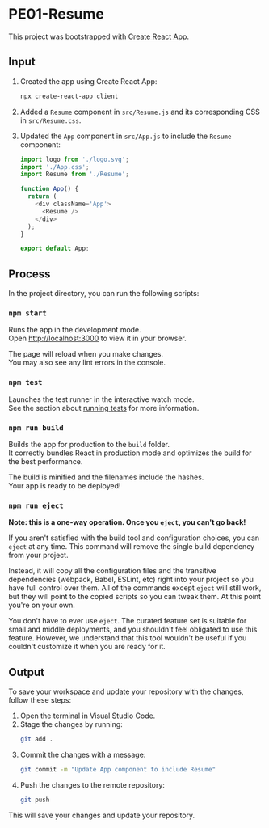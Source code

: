 # PE01-Resume

This project was bootstrapped with [Create React App](https://github.com/facebook/create-react-app).

## Input

1. Created the app using Create React App:
    ```sh
    npx create-react-app client
    ```

2. Added a `Resume` component in `src/Resume.js` and its corresponding CSS in `src/Resume.css`.

3. Updated the `App` component in `src/App.js` to include the `Resume` component:
    ```javascript
    import logo from './logo.svg';
    import './App.css';
    import Resume from './Resume';

    function App() {
      return (
        <div className='App'>
          <Resume />
        </div>
      );
    }

    export default App;
    ```

## Process

In the project directory, you can run the following scripts:

### `npm start`

Runs the app in the development mode.\
Open [http://localhost:3000](http://localhost:3000) to view it in your browser.

The page will reload when you make changes.\
You may also see any lint errors in the console.

### `npm test`

Launches the test runner in the interactive watch mode.\
See the section about [running tests](https://facebook.github.io/create-react-app/docs/running-tests) for more information.

### `npm run build`

Builds the app for production to the `build` folder.\
It correctly bundles React in production mode and optimizes the build for the best performance.

The build is minified and the filenames include the hashes.\
Your app is ready to be deployed!

### `npm run eject`

**Note: this is a one-way operation. Once you `eject`, you can't go back!**

If you aren't satisfied with the build tool and configuration choices, you can `eject` at any time. This command will remove the single build dependency from your project.

Instead, it will copy all the configuration files and the transitive dependencies (webpack, Babel, ESLint, etc) right into your project so you have full control over them. All of the commands except `eject` will still work, but they will point to the copied scripts so you can tweak them. At this point you're on your own.

You don't have to ever use `eject`. The curated feature set is suitable for small and middle deployments, and you shouldn't feel obligated to use this feature. However, we understand that this tool wouldn't be useful if you couldn't customize it when you are ready for it.

## Output

To save your workspace and update your repository with the changes, follow these steps:

1. Open the terminal in Visual Studio Code.
2. Stage the changes by running:
    ```sh
    git add .
    ```
3. Commit the changes with a message:
    ```sh
    git commit -m "Update App component to include Resume"
    ```
4. Push the changes to the remote repository:
    ```sh
    git push
    ```

This will save your changes and update your repository.